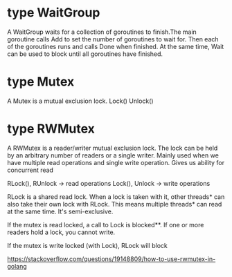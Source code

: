 # type WaitGroup

A WaitGroup waits for a collection of goroutines to finish.The main goroutine calls Add to set the number of goroutines to wait for. Then each of the goroutines runs and calls Done when finished. At the same time, Wait can be used to block until all goroutines have finished.

# type Mutex

A Mutex is a mutual exclusion lock. 
Lock()
Unlock()

# type RWMutex

A RWMutex is a reader/writer mutual exclusion lock.
The lock can be held by an arbitrary number of readers or a single writer. 
Mainly used when we have multiple read operations and single write operation.
Gives us ability for concurrent read

RLock(), RUnlock -> read operations
Lock(), Unlock -> write operations

RLock is a shared read lock. When a lock is taken with it, other threads* can also take their own lock with RLock. This means multiple threads* can read at the same time. It's semi-exclusive.

If the mutex is read locked, a call to Lock is blocked**. If one or more readers hold a lock, you cannot write.

If the mutex is write locked (with Lock), RLock will block

https://stackoverflow.com/questions/19148809/how-to-use-rwmutex-in-golang


